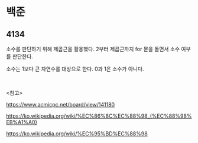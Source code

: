 # 백준

## 4134

소수를 판단하기 위해 제곱근을 활용했다. 2부터 제곱근까지 for 문을 돌면서 소수 여부를 판단한다.

소수는 1보다 큰 자연수를 대상으로 한다. 0과 1은 소수가 아니다.

<br>

<참고>

https://www.acmicpc.net/board/view/141180

https://ko.wikipedia.org/wiki/%EC%86%8C%EC%88%98_(%EC%88%98%EB%A1%A0)

https://ko.wikipedia.org/wiki/%EC%95%BD%EC%88%98

